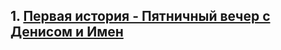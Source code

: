## 1. [Первая история - Пятничный вечер с Денисом и Имен](https://github.com/rus4help/russian-language/blob/main/stories/1.md)
